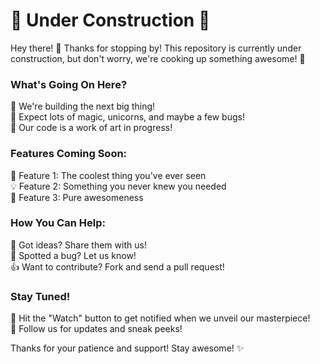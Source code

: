 # 🚧 Under Construction 🚧

Hey there! 👋 Thanks for stopping by! This repository is currently under construction, but don't worry, we're cooking up something awesome! 🎉

### What's Going On Here?

🔨 We're building the next big thing!  
🚀 Expect lots of magic, unicorns, and maybe a few bugs!  
🎨 Our code is a work of art in progress!  

### Features Coming Soon:

🌟 Feature 1: The coolest thing you've ever seen  
💡 Feature 2: Something you never knew you needed  
🎉 Feature 3: Pure awesomeness  

### How You Can Help:

🤔 Got ideas? Share them with us!  
🐛 Spotted a bug? Let us know!  
👍 Want to contribute? Fork and send a pull request!  

### Stay Tuned!

🔔 Hit the "Watch" button to get notified when we unveil our masterpiece!  
🌈 Follow us for updates and sneak peeks!  

Thanks for your patience and support! Stay awesome! ✨
